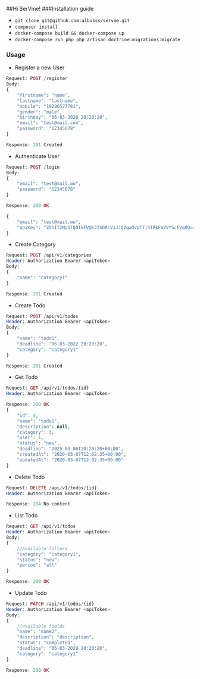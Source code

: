 ##Hi SerVme! 
###Installation guide
* `git clone git@github.com:albusss/servme.git`
* `composer install`
* `docker-compose build && docker-compose up`
* `docker-compose run php php artisan doctrine:migrations:migrate`

### Usage
*  Register a new User
```php
Request: POST /register
Body:
{
	"firstname": "name",
	"lastname": "lastname",
	"mobile": "19286577781",
	"gender": "male",
	"birthday": "06-03-2020 20:20:20",
	"email": "test@mail.com",
	"password": "12345678"
}

Response: 201 Created
```
*  Authenticate User
```php
Request: POST /login
Body:
{
	"email": "test@mail.wu",
	"password": "12345678"
}

Response: 200 OK

{
    "email": "test@mail.wu",
    "apiKey": "ZDhIT2NpSTQ0TkFVQkJISDRLV1JJQ2gwOVpTTjhIRkFaVVY5cFVqOQ=="
}
```
* Create Category
```php
Request: POST /api/v1/categories
Header: Authorization Bearer <apiToken>
Body:
{
	"name": "category1"
}

Response: 201 Created
```
* Create Todo
```php
Request: POST /api/v1/todos
Header: Authorization Bearer <apiToken>
Body:
{
	"name": "todo1",
	"deadline": "06-03-2022 20:20:20",
	"category": "category1"
}

Response: 201 Created
```
* Get Todo
```php
Request: GET /api/v1/todos/{id}
Header: Authorization Bearer <apiToken>

Response: 200 OK
{
    "id": 4,
    "name": "todo1",
    "description": null,
    "category": 3,
    "user": 1,
    "status": "new",
    "deadline": "2025-03-06T20:20:20+00:00",
    "createdAt": "2020-03-07T12:02:35+00:00",
    "updatedAt": "2020-03-07T12:02:35+00:00"
}
```
* Delete Todo
```php
Request: DELETE /api/v1/todos/{id}
Header: Authorization Bearer <apiToken>

Response: 204 No content
```
* List Todo
```php
Request: GET /api/v1/todos
Header: Authorization Bearer <apiToken>
Body:
{
    //available filters
	"category": "category1",
	"status": "new",
	"period": "all"
}

Response: 200 OK
```
* Update Todo
```php
Request: PATCH /api/v1/todos/{id}
Header: Authorization Bearer <apiToken>
Body:
{
    //available fields
	"name": "name2",
	"description": "description",
	"status": "completed",
	"deadline": "06-03-2029 20:20:20",
	"category": "category1"
}

Response: 200 OK
```

